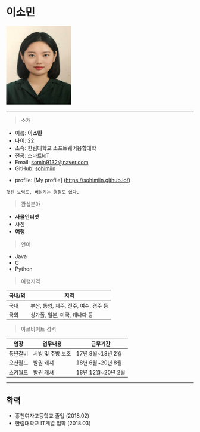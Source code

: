 # 이소민   

<img src=소민사진.png height=210 width=175>   

--------------------

> 소개   
* 이름: **이소민**
* 나이: 22
* 소속: 한림대학교 소프트웨어융합대학
* 전공: 스마트IoT
* Email: somin9132@naver.com
* GitHub: [sohimiin][github]

[github]:http://github.com/sohimiin
* profile: [My profile] (https://sohimiin.github.io/)

```
헛된 노력도, 버려지는 경험도 없다.
```


> 관심분야   
* **사물인터넷**
* 사진
* **여행**

> 언어   
* Java
* C
* Python

> 여행지역   

|국내/외|지역|
|---|---|
|국내|부산, 통영, 제주, 전주, 여수, 경주 등|
|국외|싱가폴, 일본, 미국, 캐나다 등|

> 아르바이트 경력   

|업장|업무내용|근무기간|
|---|---|---|
|풍년갈비|서빙 및 주방 보조|17년 8월~18년 2월|
|오션월드|발권 캐셔|18년 6월~20년 8월|
|스키월드|발권 캐셔|18년 12월~20년 2월|


--------------------
## 학력
- 홍천여자고등학교 졸업 (2018.02)
- 한림대학교 IT계열 입학 (2018.03)
